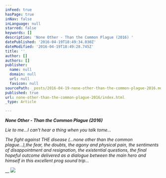 ```yaml
---
inFeed: true
hasPage: true
inNav: false
inLanguage: null
starred: false
keywords: []
description: 'None Other - Than the Common Plague (2016) '
datePublished: '2016-04-19T18:49:34.030Z'
dateModified: '2016-04-19T18:49:28.745Z'
title: ''
author: []
authors: []
publisher:
  name: null
  domain: null
  url: null
  favicon: null
sourcePath: _posts/2016-04-19-none-other-than-the-common-plague-2016.md
published: true
url: none-other-than-the-common-plague-2016/index.html
_type: Article

---
```

**_None Other - Than the Common Plague (2016)_**

_Lie to me...I can't hear a thing when you talk tome..._

_The fight against THE disease (...none other than the common plague...),the fear, the doubts, the agony and physical pain, the sentiments of disappointment and resignation, the existential questions, the final hopeful outcome delivered as a dialogue between the main hero and himself in this excellent prog sound trip..._

__
![](https://the-grid-user-content.s3-us-west-2.amazonaws.com/0e403687-5cf2-4e62-a34c-2defc818d0b5.jpg)